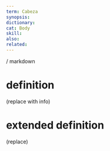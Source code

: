 ```yaml
---
term: Cabeza
synopsis:
dictionary:
cat: Body
skill: 
also: 
related: 
---
```

/ 
  markdown
  # definition
  (replace with info)
  # extended definition
  (replace)
